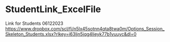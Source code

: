 # StudentLink_ExcelFile
Link for Students 06122023
https://www.dropbox.com/scl/fi/n5lx45sotnn4qta8twa0m/Options_Session_Skeleton_Students.xlsx?rlkey=i63ljn5jqg4lieyk77b1vuuyc&dl=0 
